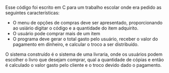 Esse código foi escrito em C para um trabalho escolar onde era pedido as seguintes características:

- O menu de opções de compras deve ser apresentado, proporcionando ao usiário digitar o código e a quantidade do item adquirito.
- O usuário pode comprar mais de um item
- O programa deve gerar o total gasto pelo usuário, receber o valor do pagamento em dinheiro, e calcular o troco a ser distribuído.

O sistema construído é o sistema de uma livraria, onde os usuários podem escolher o livro que desejam comprar, qual a quantidade de cópias e então é calculado o valor gasto pelo cliente e o troco devido dado o pagamento.